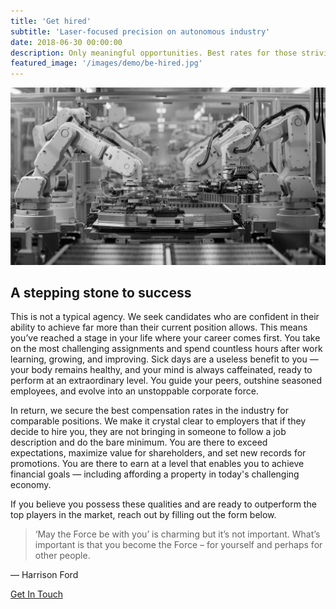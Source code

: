 ```yaml
---
title: 'Get hired'
subtitle: 'Laser-focused precision on autonomous industry'
date: 2018-06-30 00:00:00
description: Only meaningful opportunities. Best rates for those striving for excellence.
featured_image: '/images/demo/be-hired.jpg'
---
```


![](/images/demo/be-hired-2.jpg)

## A stepping stone to success

This is not a typical agency. We seek candidates who are confident in their ability to achieve far more than their current position allows. This means you’ve reached a stage in your life where your career comes first. You take on the most challenging assignments and spend countless hours after work learning, growing, and improving. Sick days are a useless benefit to you — your body remains healthy, and your mind is always caffeinated, ready to perform at an extraordinary level. You guide your peers, outshine seasoned employees, and evolve into an unstoppable corporate force.

In return, we secure the best compensation rates in the industry for comparable positions. We make it crystal clear to employers that if they decide to hire you, they are not bringing in someone to follow a job description and do the bare minimum. You are there to exceed expectations, maximize value for shareholders, and set new records for promotions. You are there to earn at a level that enables you to achieve financial goals — including affording a property in today's challenging economy.

If you believe you possess these qualities and are ready to outperform the top players in the market, reach out by filling out the form below.


> ‘May the Force be with you’ is charming but it’s not important. What’s important is that you become the Force – for yourself and perhaps for other people.

— Harrison Ford

<a href="https://autonomyheroes.com/get-hired" class="button button--large">Get In Touch</a>
